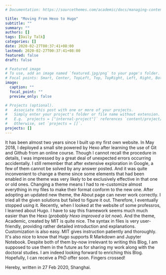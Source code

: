 ```yaml
---
# Documentation: https://sourcethemes.com/academic/docs/managing-content/

title: "Moving From Hexo to Hugo"
subtitle: ""
summary: ""
authors: []
tags: [Daily Talk]
categories: []
date: 2020-02-27T00:37:41+08:00
lastmod: 2020-02-27T00:37:41+08:00
featured: false
draft: false

# Featured image
# To use, add an image named `featured.jpg/png` to your page's folder.
# Focal points: Smart, Center, TopLeft, Top, TopRight, Left, Right, BottomLeft, Bottom, BottomRight.
image:
  caption: ""
  focal_point: ""
  preview_only: false

# Projects (optional).
#   Associate this post with one or more of your projects.
#   Simply enter your project's folder or file name without extension.
#   E.g. `projects = ["internal-project"]` references `content/project/deep-learning/index.md`.
#   Otherwise, set `projects = []`.
projects: []
---
```


It has been almost two years since I built up my first own website. In May 2018, I deployed a small site powered by Hexo after learning the use of Git and Github from an online course. Though I cannot recall the procedure in details, I was impressed by a great deal of unexpected errors occurring accidentally. I still remember that after extensive exploration in Google, a few of them cannot be solved by any answer posted. And it was quite inconvenient to change a theme since some elements that had been enabled in one theme was very likely to be exclusively effective in that one or old ones. Changing a theme means I had to re-customize almost everything in my files to make their format conform to the new one. After adopting an updated new theme, the About page can never work correctly. I tried all the given solutions but failed to figure it out. Therefore, I eventually stopped using it. Recently, when I looked at the website of some professros, I learned about Hugo. I have to say this framework seems much much easier than the Hexo (*probably Hexo improved a lot now*). And the theme, Academic, created by MIT is quite nice. The syntax in files is very user-friendly, providing rather detailed introduction and explanations. Customization is also easy. MIT gives instruction patiently and thoroughly. It's also nice to know that Hugo supports R Markdown and Jupyter Notebook. Despite both of them by-now irrelevant to writing this Blog, I am supposed to use them in the future as for sharing my work along with the doctoral studies. I am indeed looking forward to enriching this Blog. Hopefully, I can receive a PhD offer soon. Fingers crossed!



Hereby, written in 27 Feb 2020, Shanghai.
